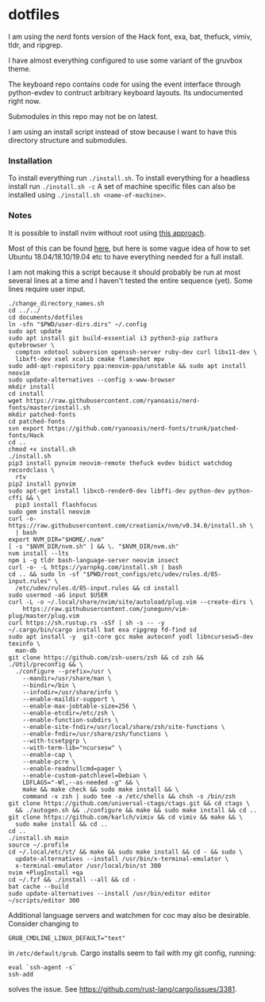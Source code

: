 # dotfiles

I am using the nerd fonts version of the Hack font, exa, bat, thefuck, vimiv, tldr, and ripgrep. 

I have almost everything configured to use some variant of the gruvbox theme.

The keyboard repo contains code for using the event interface through python-evdev to contruct arbitrary 
keyboard layouts. Its undocumented right now.

Submodules in this repo may not be on latest.

I am using an install script instead of stow because I want to have this directory structure and submodules.

### Installation

To install everything run `./install.sh`. To install everything for a headless install run `./install.sh -c`
A set of machine specific files can also be installed using `./install.sh <name-of-machine>`.

### Notes

It is possible to install nvim without root using 
[this approach](https://github.com/neovim/neovim/wiki/Installing-Neovim#Linux).

Most of this can be found [here](git@github.com:rgreenblatt/devbox), but here is some vague idea of how to set Ubuntu 18.04/18.10/19.04 etc to have everything needed for a full install.

I am not making this a script because it should probably be run at most several lines at a time and I haven't tested the entire sequence (yet). Some lines require user input.

```
./change_directory_names.sh
cd ../../
cd documents/dotfiles
ln -sfn "$PWD/user-dirs.dirs" ~/.config
sudo apt update
sudo apt install git build-essential i3 python3-pip zathura qutebrowser \
  compton xdotool subversion openssh-server ruby-dev curl libx11-dev \
  libxft-dev xsel xcalib cmake flameshot mpv
sudo add-apt-repository ppa:neovim-ppa/unstable && sudo apt install neovim
sudo update-alternatives --config x-www-browser
mkdir install
cd install
wget https://raw.githubusercontent.com/ryanoasis/nerd-fonts/master/install.sh
mkdir patched-fonts
cd patched-fonts
svn export https://github.com/ryanoasis/nerd-fonts/trunk/patched-fonts/Hack
cd ..
chmod +x install.sh
./install.sh
pip3 install pynvim neovim-remote thefuck evdev bidict watchdog recordclass \
  rtv
pip2 install pynvim
sudo apt-get install libxcb-render0-dev libffi-dev python-dev python-cffi && \
  pip3 install flashfocus
sudo gem install neovim
curl -o- https://raw.githubusercontent.com/creationix/nvm/v0.34.0/install.sh \
  | bash
export NVM_DIR="$HOME/.nvm"
[ -s "$NVM_DIR/nvm.sh" ] && \. "$NVM_DIR/nvm.sh"
nvm install --lts
npm i -g tldr bash-language-server neovim insect
curl -o- -L https://yarnpkg.com/install.sh | bash
cd .. && sudo ln -sf "$PWD/root_configs/etc/udev/rules.d/85-input.rules" \
  /etc/udev/rules.d/85-input.rules && cd install
sudo usermod -aG input $USER
curl -L -o ~/.local/share/nvim/site/autoload/plug.vim --create-dirs \
    https://raw.githubusercontent.com/junegunn/vim-plug/master/plug.vim
curl https://sh.rustup.rs -sSf | sh -s -- -y
~/.cargo/bin/cargo install bat exa ripgrep fd-find sd
sudo apt install -y  git-core gcc make autoconf yodl libncursesw5-dev texinfo \
  man-db
git clone https://github.com/zsh-users/zsh && cd zsh && ./Util/preconfig && \
  ./configure --prefix=/usr \
    --mandir=/usr/share/man \
    --bindir=/bin \
    --infodir=/usr/share/info \
    --enable-maildir-support \
    --enable-max-jobtable-size=256 \
    --enable-etcdir=/etc/zsh \
    --enable-function-subdirs \
    --enable-site-fndir=/usr/local/share/zsh/site-functions \
    --enable-fndir=/usr/share/zsh/functions \
    --with-tcsetpgrp \
    --with-term-lib="ncursesw" \
    --enable-cap \
    --enable-pcre \
    --enable-readnullcmd=pager \
    --enable-custom-patchlevel=Debian \
    LDFLAGS="-Wl,--as-needed -g" && \
    make && make check && sudo make install && \
    command -v zsh | sudo tee -a /etc/shells && chsh -s /bin/zsh
git clone https://github.com/universal-ctags/ctags.git && cd ctags \
  && ./autogen.sh && ./configure && make && sudo make install && cd ..
git clone https://github.com/karlch/vimiv && cd vimiv && make && \
  sudo make install && cd ..
cd ..
./install.sh main
source ~/.profile
cd ~/.local/etc/st/ && make && sudo make install && cd - && sudo \
  update-alternatives --install /usr/bin/x-terminal-emulator \
  x-terminal-emulator /usr/local/bin/st 300 
nvim +PlugInstall +qa
cd ~/.fzf && ./install --all && cd -
bat cache --build
sudo update-alternatives --install /usr/bin/editor editor ~/scripts/editor 300
```

Additional language servers and watchmen for coc may also be desirable. Consider changing to
```
GRUB_CMDLINE_LINUX_DEFAULT="text"
```
in `/etc/default/grub`.
Cargo installs seem to fail with my git config, running:
```
eval `ssh-agent -s`
ssh-add
```
solves the issue. See https://github.com/rust-lang/cargo/issues/3381.
